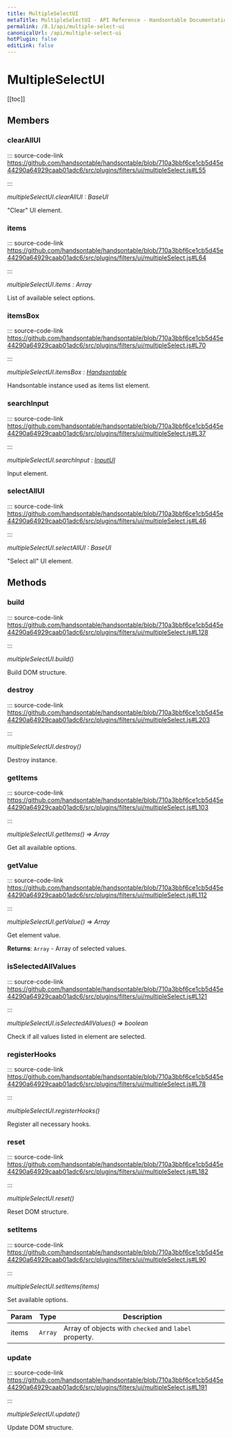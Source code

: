 ```yaml
---
title: MultipleSelectUI
metaTitle: MultipleSelectUI - API Reference - Handsontable Documentation
permalink: /8.1/api/multiple-select-ui
canonicalUrl: /api/multiple-select-ui
hotPlugin: false
editLink: false
---
```


# MultipleSelectUI

[[toc]]
## Members

### clearAllUI
  
::: source-code-link https://github.com/handsontable/handsontable/blob/710a3bbf6ce1cb5d45e44290a64929caab01adc6/src/plugins/filters/ui/multipleSelect.js#L55

:::

_multipleSelectUI.clearAllUI : BaseUI_

"Clear" UI element.



### items
  
::: source-code-link https://github.com/handsontable/handsontable/blob/710a3bbf6ce1cb5d45e44290a64929caab01adc6/src/plugins/filters/ui/multipleSelect.js#L64

:::

_multipleSelectUI.items : Array_

List of available select options.



### itemsBox
  
::: source-code-link https://github.com/handsontable/handsontable/blob/710a3bbf6ce1cb5d45e44290a64929caab01adc6/src/plugins/filters/ui/multipleSelect.js#L70

:::

_multipleSelectUI.itemsBox : [Handsontable](@/api/core.md)_

Handsontable instance used as items list element.



### searchInput
  
::: source-code-link https://github.com/handsontable/handsontable/blob/710a3bbf6ce1cb5d45e44290a64929caab01adc6/src/plugins/filters/ui/multipleSelect.js#L37

:::

_multipleSelectUI.searchInput : [InputUI](@/api/inputUI.md)_

Input element.



### selectAllUI
  
::: source-code-link https://github.com/handsontable/handsontable/blob/710a3bbf6ce1cb5d45e44290a64929caab01adc6/src/plugins/filters/ui/multipleSelect.js#L46

:::

_multipleSelectUI.selectAllUI : BaseUI_

"Select all" UI element.


## Methods

### build
  
::: source-code-link https://github.com/handsontable/handsontable/blob/710a3bbf6ce1cb5d45e44290a64929caab01adc6/src/plugins/filters/ui/multipleSelect.js#L128

:::

_multipleSelectUI.build()_

Build DOM structure.



### destroy
  
::: source-code-link https://github.com/handsontable/handsontable/blob/710a3bbf6ce1cb5d45e44290a64929caab01adc6/src/plugins/filters/ui/multipleSelect.js#L203

:::

_multipleSelectUI.destroy()_

Destroy instance.



### getItems
  
::: source-code-link https://github.com/handsontable/handsontable/blob/710a3bbf6ce1cb5d45e44290a64929caab01adc6/src/plugins/filters/ui/multipleSelect.js#L103

:::

_multipleSelectUI.getItems() ⇒ Array_

Get all available options.



### getValue
  
::: source-code-link https://github.com/handsontable/handsontable/blob/710a3bbf6ce1cb5d45e44290a64929caab01adc6/src/plugins/filters/ui/multipleSelect.js#L112

:::

_multipleSelectUI.getValue() ⇒ Array_

Get element value.


**Returns**: `Array` - Array of selected values.  

### isSelectedAllValues
  
::: source-code-link https://github.com/handsontable/handsontable/blob/710a3bbf6ce1cb5d45e44290a64929caab01adc6/src/plugins/filters/ui/multipleSelect.js#L121

:::

_multipleSelectUI.isSelectedAllValues() ⇒ boolean_

Check if all values listed in element are selected.



### registerHooks
  
::: source-code-link https://github.com/handsontable/handsontable/blob/710a3bbf6ce1cb5d45e44290a64929caab01adc6/src/plugins/filters/ui/multipleSelect.js#L78

:::

_multipleSelectUI.registerHooks()_

Register all necessary hooks.



### reset
  
::: source-code-link https://github.com/handsontable/handsontable/blob/710a3bbf6ce1cb5d45e44290a64929caab01adc6/src/plugins/filters/ui/multipleSelect.js#L182

:::

_multipleSelectUI.reset()_

Reset DOM structure.



### setItems
  
::: source-code-link https://github.com/handsontable/handsontable/blob/710a3bbf6ce1cb5d45e44290a64929caab01adc6/src/plugins/filters/ui/multipleSelect.js#L90

:::

_multipleSelectUI.setItems(items)_

Set available options.


| Param | Type | Description |
| --- | --- | --- |
| items | `Array` | Array of objects with `checked` and `label` property. |



### update
  
::: source-code-link https://github.com/handsontable/handsontable/blob/710a3bbf6ce1cb5d45e44290a64929caab01adc6/src/plugins/filters/ui/multipleSelect.js#L191

:::

_multipleSelectUI.update()_

Update DOM structure.


